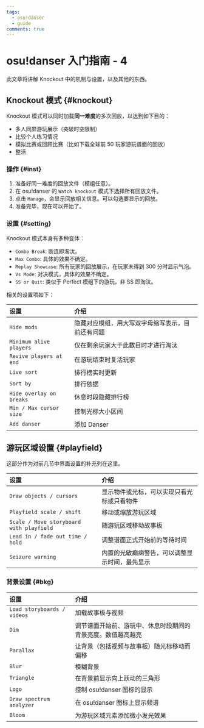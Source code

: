 ```yaml
---
tags:
  - osu!danser
  - guide
comments: true
---
```


# osu!danser 入门指南 - 4

此文章将讲解 Knockout 中的机制与设置，以及其他的东西。

## Knockout 模式 {#knockout}

Knockout 模式可以同时加载**同一难度**的多次回放，以达到如下目的：

- 多人同屏游玩展示（突破时空限制）
- 比较个人练习情况
- 模拟比赛或回顾比赛（比如下载全球前 50 玩家游玩谱面的回放）
- 整活

### 操作 {#inst}

1. 准备好同一难度的回放文件（模组任意）。
2. 在 osu!danser 的 `Watch knockout` 模式下选择所有回放文件。
3. 点击 `Manage`，会显示回放相关信息。可以勾选要显示的回放。
4. 准备完毕，现在可以开始了。

### 设置 {#setting}

Knockout 模式本身有多种变体：

- `Combo Break`: 断连即淘汰。
- `Max Combo`: 具体的效果不确定。
- `Replay Showcase`: 所有玩家的回放展示，在玩家未得到 300 分时显示气泡。
- `Vs Mode`: 对决模式，具体的效果不确定。
- `SS or Quit`: 类似于 Perfect 模组下的游玩，非 SS 即淘汰。

相关的设置项如下：

| 设置 | 介绍 |
| :-- | :-- |
| `Hide mods` | 隐藏对应模组，用大写双字母缩写表示，目前还有问题 |
| `Minimum alive players` | 仅在剩余玩家大于此数目时才进行淘汰 |
| `Revive players at end` | 在游玩结束时复活玩家 |
| `Live sort` | 排行榜实时更新 |
| `Sort by` | 排行依据 |
| `Hide overlay on breaks` | 休息时段隐藏排行榜 |
| `Min / Max cursor size` | 控制光标大小区间 |
| `Add danser` | 添加 Danser |

## 游玩区域设置 {#playfield}

这部分作为对前几节中界面设置的补充列在这里。

| 设置 | 介绍 |
| :-- | :-- |
| `Draw objects / cursors` | 显示物件或光标，可以实现只看光标或只看物件 |
| `Playfield scale / shift` | 移动或缩放游玩区域 |
| `Scale / Move storyboard with playfield` | 随游玩区域移动故事板 |
| `Lead in / fade out time / hold` | 调整谱面正式开始前的等待时间 |
| `Seizure warning` | 内置的光敏癫痫警告，可以调整显示时间，最先显示 |

### 背景设置 {#bkg}

| 设置 | 介绍 |
| :-- | :-- |
| `Load storyboards / videos` | 加载故事板与视频 |
| `Dim` | 调节谱面开始前、游玩中、休息时段期间的背景亮度。数值越高越亮 |
| `Parallax` | 让背景（包括视频与故事板）随光标移动而偏移 |
| `Blur` | 模糊背景 |
| `Triangle` | 在背景前显示向上跃动的三角形 |
| `Logo` | 控制 osu!danser 图标的显示 |
| `Draw spectrum analyzer` | 在 osu!danser 图标上显示频谱 |
| `Bloom` | 为游玩区域元素添加微小发光效果 |
